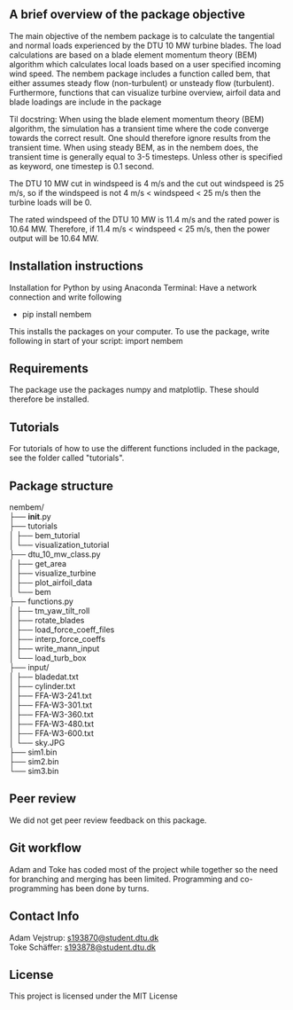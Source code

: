 ## A brief overview of the package objective
The main objective of the nembem package is to calculate the tangential and normal loads experienced by the DTU 10 MW turbine blades. The load calculations are based on a blade element momentum theory (BEM) algorithm which calculates local loads based on a user specified incoming wind speed. The nembem package includes a function called bem, that either assumes steady flow (non-turbulent) or unsteady flow (turbulent). 
Furthermore, functions that can visualize turbine overview, airfoil data and blade loadings are include in the package

Til docstring: 
When using the blade element momentum theory (BEM) algorithm, the simulation has a transient time where the code converge towards the correct result. One should therefore ignore results from the transient time. When using steady BEM, as in the nembem does, the transient time is generally equal to 3-5 timesteps. Unless other is specified as keyword, one timestep is 0.1 second.

The DTU 10 MW  cut in windspeed is 4 m/s and the cut out windspeed is 25 m/s, so if the windspeed is not 4 m/s < windspeed < 25 m/s then the turbine loads will be 0.

The rated windspeed of the DTU 10 MW is 11.4 m/s and the rated power is 10.64 MW. Therefore, if 11.4 m/s < windspeed < 25 m/s, then the power output will be 10.64 MW. 

## Installation instructions
Installation for Python by using Anaconda Terminal: 
Have a network connection and write following 

- pip install nembem

This installs the packages on your computer. To use the package, write following in start of your script: import nembem

## Requirements
The package use the packages numpy and matplotlip. These should therefore be installed.

## Tutorials
For tutorials of how to use the different functions included in the package, see the folder called "tutorials". 

## Package structure

nembem/  
├── __init__.py  
├── tutorials  
│   ├── bem_tutorial  
│   └── visualization_tutorial  
├── dtu_10_mw_class.py  
│   ├── get_area  
│   ├── visualize_turbine  
│   ├── plot_airfoil_data  
│   └── bem  
├── functions.py  
│   ├── tm_yaw_tilt_roll  
│   ├── rotate_blades  
│   ├── load_force_coeff_files  
│   ├── interp_force_coeffs  
│   ├── write_mann_input  
│   └── load_turb_box  
├── input/  
│   ├──  bladedat.txt  
│   ├──  cylinder.txt  
│   ├──  FFA-W3-241.txt  
│   ├──  FFA-W3-301.txt  
│   ├──  FFA-W3-360.txt  
│   ├──  FFA-W3-480.txt  
│   ├──  FFA-W3-600.txt  
│   └──  sky.JPG  
├── sim1.bin  
├── sim2.bin  
└── sim3.bin  
## Peer review 
We did not get peer review feedback on this package.

## Git workflow
Adam and Toke has coded most of the project while together so the need for branching and merging has been limited. Programming and co-programming has been done by turns.

## Contact Info

Adam Vejstrup: s193870@student.dtu.dk  
Toke Schäffer: s193878@student.dtu.dk

## License
This project is licensed under the MIT License
